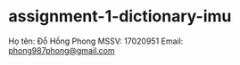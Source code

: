 # assignment-1-dictionary-imu

Họ tên: Đỗ Hồng Phong
MSSV: 17020951
Email: phong987phong@gmail.com

